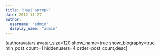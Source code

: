 ```yaml
---
title: "Наші автори"
date: 2012-11-27
author: 
  username: "admin"
  display_name: "admin"
---
```


\[authoravatars avatar\_size=120 show\_name=true show\_biography=true min\_post\_count=1 hiddenusers=4 order=post\_count,desc\]
